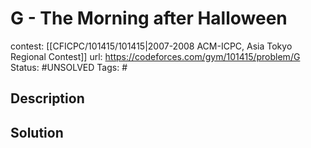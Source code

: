 # G - The Morning after Halloween

contest: [[CFICPC/101415/101415|2007-2008 ACM-ICPC, Asia Tokyo Regional Contest]]
url: https://codeforces.com/gym/101415/problem/G
Status: #UNSOLVED
Tags: #

## Description

## Solution

